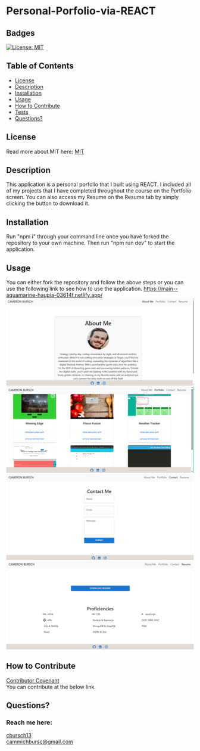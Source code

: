 # Personal-Porfolio-via-REACT
  ## Badges
  [![License: MIT](https://img.shields.io/badge/License-MIT-yellow.svg)](https://opensource.org/licenses/MIT)

  ## Table of Contents
  * [License](#license)
  * [Description](#description)
  * [Installation](#installation)
  * [Usage](#usage)
  * [How to Contribute](#how-to-contribute)
  * [Tests](#tests)
  * [Questions?](#questions)

  ## License
  Read more about MIT here:
  [MIT](https://opensource.org/licenses/MIT)

  ## Description
  This application is a personal porfolio that I built using REACT. I included all of my projects that I have completed throughout the course on the Portfolio screen. You can also access my Resume on the Resume tab by simply clicking the button to download it.

  ## Installation
  Run "npm i" through your command line once you have forked the repository to your own machine. Then run "npm run dev" to start the application.

  ## Usage
  You can either fork the repository and follow the above steps or you can use the following link to see how to use the application.
  https://main--aquamarine-haupia-03614f.netlify.app/
  ![Screenshot](./public/images/aboutMe.png)
  ![Screenshot](./public/images/Portfolio.png)
  ![Screenshot](./public/images/ContactMe.png)
  ![Screenshot](./public/images/Resume.png)
    
  ## How to Contribute
  [Contributor Covenant](https://www.contributor-covenant.org/)  
  You can contribute at the below link.

  ## Questions?
  ### Reach me here: 
  [cbursch13](https://github.com/cbursch13)  
  cammichbursc@gmail.com